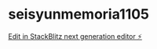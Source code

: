 # seisyunmemoria1105

[Edit in StackBlitz next generation editor ⚡️](https://stackblitz.com/~/github.com/masayasusuzuki/seisyunmemoria1105)